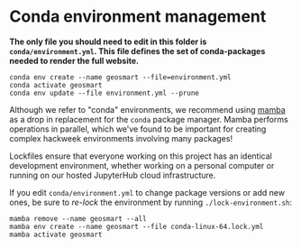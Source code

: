 # Conda environment management

**The only file you should need to edit in this folder is `conda/environment.yml`. This file defines the set of conda-packages needed to render the full website.**

```
conda env create --name geosmart --file=environment.yml
conda activate geosmart
conda env update --file environment.yml --prune
```

Although we refer to "conda" environments, we recommend using [mamba](https://github.com/mamba-org/mamba) as a drop in replacement for the `conda` package manager. Mamba performs operations in parallel, which we've found to be important for creating complex hackweek environments involving many packages!

Lockfiles ensure that everyone working on this project has an identical development environment, whether working on a personal computer or running on our hosted JupyterHub cloud infrastructure.

If you edit `conda/environment.yml` to change package versions or add new ones, be sure to _re-lock_ the environment by running `./lock-environment.sh`:

```
mamba remove --name geosmart --all
mamba env create --name geosmart --file conda-linux-64.lock.yml
mamba activate geosmart
```
